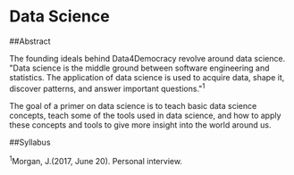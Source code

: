 # Data Science

##Abstract

The founding ideals behind Data4Democracy revolve around data science.
"Data science is the middle ground between software engineering and 
statistics. The application of data science  is used to  acquire data, 
shape it, discover patterns, and answer important questions."<sup>1</sup>

The goal of a primer on data science is to teach basic data science
concepts, teach some of the tools used in data science, and how to 
apply these concepts and tools to give more insight into the world
around us.

##Syllabus


<sup>1</sup>Morgan, J.(2017, June 20). Personal interview.
